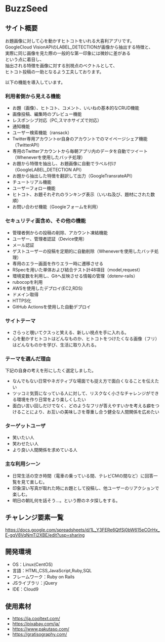 # BuzzSeed

## サイト概要
お題画像に対して心を動かすヒトコトをいれる大喜利アプリです。  
GoogleCloud VisionAPIのLABEL_DETECTIONが画像から抽出する特徴と、  
実際に同じ画像を見た際の一般的な第一印象には微妙に差がある  
という点に着目し、  
抽出される特徴を画像に対する別視点のベクトルとして、  
ヒトコト投稿の一助となるよう工夫しております。  

以下の機能を導入しています。

### 利用者側から見える機能
- お題（画像）、ヒトコト、コメント、いいねの基本的なCRUD機能
- 画像投稿、編集時のプレビュー機能
- レスポンシブ対応（PC,スマホサイズで対応）
- 通知機能
- ユーザー検索機能（ransack）
- Twitter専用アカウントor自身のアカウントでのマイページシェア機能（TwitterAPI）
- 専用のTwitterアカウントから毎朝アプリ内のデータを自動でツイート（Wheneverを使用したバッチ処理）
- お題から特徴を抽出し、お題画像に自動でラベル付け（GoogleLABEL_DETECTION API）
- お題から抽出した特徴を翻訳して出力（GoogleTransrateAPI）
- チュートリアル機能
- ユーザーフォロー機能
- ヒトコト、お題それぞれのランキング表示（いいね及び、題材にされた数順）
- お問い合わせ機能（Googleフォームを利用）

### セキュリティ面含め、その他の機能
- 管理者側からの投稿の削除、アカウント凍結機能
- ユーザー、管理者認証（Device使用）
- メール認証
- ゲストユーザーの投稿を定期的に自動削除（Wheneverを使用したバッチ処理）
- 専用のエラー画面を作りエラー時に遷移させる
- RSpecを用いた単体および結合テスト計48項目（model,request）
- 環境変数を利用し、Gitへ反映させる情報の管理（dotenv-rails）
- rubocopを利用
- AWSを使用したデプロイ(EC2,RDS)
- ドメイン取得
- HTTPS化
- GitHub Actionsを使用した自動デプロイ

### サイトテーマ
- さらっと覗いてクスっと笑える、新しい視点を手に入れる。
- 心を動かすヒトコトはどんなものか、ヒトコトをつけたくなる画像（フリ）はどんなものかを学び、生活に取り入れる。

### テーマを選んだ理由
下記の自身の考えを形にしたく選定しました。
+ なんでもない日常やネガティブな場面でも捉え方で面白くなることを伝えたい
+ ツッコミ気質になっている人に対して、リスクなく小さなチャレンジができる環境を作り日常をより楽しくしたい
+ 面白い言い回しだけでなく、どのようなフリが答えやすいかを考える癖をつけることにより、お互いの美味しさを尊重し合う健全な人間関係を広めたい

### ターゲットユーザ
- 笑いたい人
- 笑わせたい人
- より良い人間関係を求めている人

### 主な利用シーン
- 日常生活の空き時間（電車の乗っている間、テレビCMの間など）に回答一覧を見て楽しむ。
- 印象深い写真が取れた時にお題として投稿し、他ユーザーのリアクションで楽しむ。
- 明日の朝礼何を話そう…。という際のネタ探しをする。


## チャレンジ要素一覧
https://docs.google.com/spreadsheets/d/1L_Y3FERe6QtfSj0bW615eCOrHx_E-gqV8VqNmTj2XBE/edit?usp=sharing

## 開発環境
- OS：Linux(CentOS)
- 言語：HTML,CSS,JavaScript,Ruby,SQL
- フレームワーク：Ruby on Rails
- JSライブラリ：jQuery
- IDE：Cloud9

## 使用素材
- https://ja.cooltext.com/
- https://pixabay.com/ja/
- https://www.pakutaso.com/
- https://gratisography.com/
